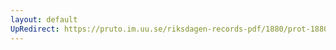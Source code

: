 ```yaml
---
layout: default
UpRedirect: https://pruto.im.uu.se/riksdagen-records-pdf/1880/prot-1880--fk--033/prot-1880--fk--033_000.pdf
---
```

